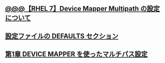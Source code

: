 ## [@@@【RHEL 7】Device Mapper Multipath の設定について](https://nwengblog.com/rhel-multipath/)
## [設定ファイルの DEFAULTS セクション](https://access.redhat.com/documentation/ja-jp/red_hat_enterprise_linux/7/html/dm_multipath/config_file_defaults)
## [第1章 DEVICE MAPPER を使ったマルチパス設定](https://access.redhat.com/documentation/ja-jp/red_hat_enterprise_linux/7/html/dm_multipath/mpio_overview)
